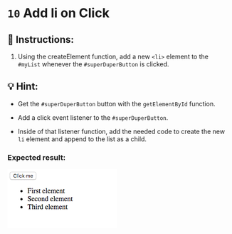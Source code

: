# `10` Add li on Click

## 📝 Instructions:

1. Using the createElement function, add a new `<li>` element to the `#myList` whenever the  `#superDuperButton` is clicked.

## 💡 Hint:

+ Get the `#superDuperButton` button with the `getElementById` function.

+ Add a click event listener to the `#superDuperButton`.

+ Inside of that listener function, add the needed code to create the new `li` element and append to the list as a child.

### Expected result:

![](../../.learn/assets/11-1.gif)
